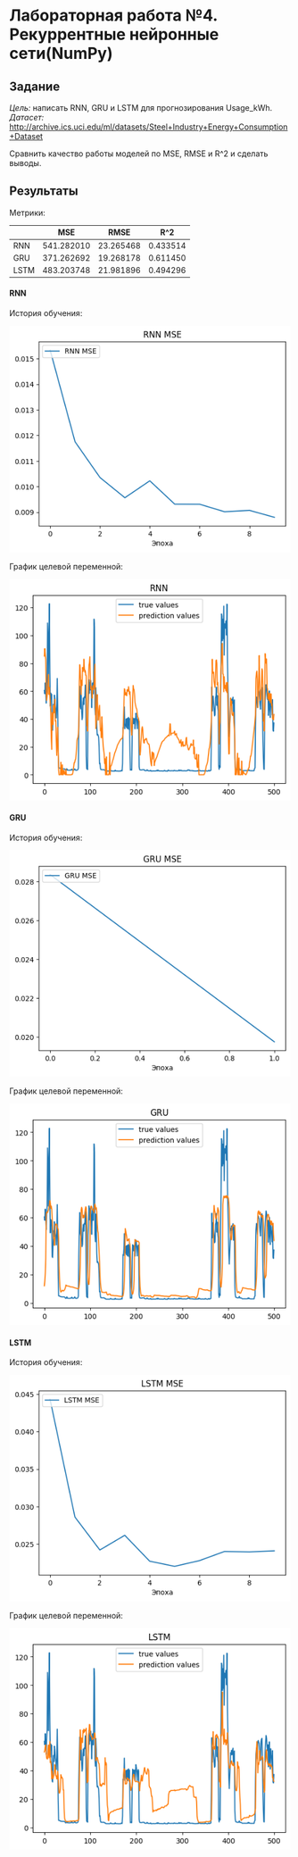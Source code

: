 # Лабораторная работа №4. Рекуррентные нейронные сети(NumPy)
## Задание
*Цель:* написать RNN, GRU и LSTM для прогнозирования Usage_kWh.
*Датасет:* http://archive.ics.uci.edu/ml/datasets/Steel+Industry+Energy+Consumption+Dataset

Сравнить качество работы моделей по MSE, RMSE и R^2 и сделать выводы.

## Результаты
Метрики:

|      | MSE        | RMSE      | R^2      |
|------|------------|-----------|----------|
|RNN   | 541.282010 | 23.265468 | 0.433514 |
|GRU   | 371.262692 | 19.268178 | 0.611450 |
|LSTM  | 483.203748 | 21.981896 | 0.494296 |

#### RNN
История обучения:

![История обучения RNN](images/rnn/history.png?raw=true "history")

График целевой переменной:

![График целевой переменной RNN](images/rnn/chart.png?raw=true "chart")

#### GRU
История обучения:

![История обучения GRU](images/gru/history.png?raw=true "history")

График целевой переменной:

![График целевой переменной GRU](images/gru/chart.png?raw=true "chart")

#### LSTM
История обучения:

![История обучения LSTM](images/lstm/history.png?raw=true "history")

График целевой переменной:

![График целевой переменной LSTM](images/lstm/chart.png?raw=true "chart")